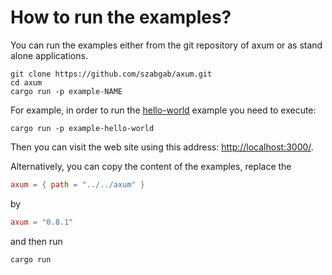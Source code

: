 # How to run the examples?

You can run the examples either from the git repository of axum or as stand alone applications.

```
git clone https://github.com/szabgab/axum.git
cd axum
cargo run -p example-NAME
```

For example, in order to run the [hello-world](./hello-world.md) example you need to execute:

```
cargo run -p example-hello-world
```

Then you can visit the web site using this address: [http://localhost:3000/](http://localhost:3000/).

Alternatively, you can copy the content of the examples, replace the

```toml
axum = { path = "../../axum" }
```

by

```toml
axum = "0.8.1"
```

and then run

```
cargo run
```


